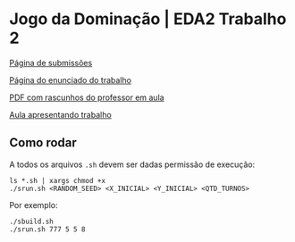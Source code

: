 #  Jogo da Dominação | EDA2 Trabalho 2

[Página de submissões](https://moj.naquadah.com.br/cgi-bin/contest.sh/bcr-EDA2-2021_1-trabalho2)

[Página do enunciado do trabalho](https://www.brunoribas.com.br/eda2/2021-1/edazinho-enunciado/jogo.html)

[PDF com rascunhos do professor em aula](https://www.brunoribas.com.br/eda2/2021-1/edazinho-enunciado/jogo.html)

[Aula apresentando trabalho](https://www.youtube.com/watch?v=FxtlMbL-nFk)

## Como rodar
A todos os arquivos `.sh` devem ser dadas permissão de execução:

    ls *.sh | xargs chmod +x 
    ./srun.sh <RANDOM_SEED> <X_INICIAL> <Y_INICIAL> <QTD_TURNOS>

Por exemplo:

    ./sbuild.sh
    ./srun.sh 777 5 5 8
